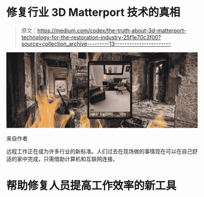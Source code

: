 # 修复行业 3D Matterport 技术的真相

> 原文：<https://medium.com/codex/the-truth-about-3d-matterport-technology-for-the-restoration-industry-25f1e70c3f00?source=collection_archive---------13----------------------->

![](img/47c14cd498b6280c7b57977619d7efba.png)

来自作者

远程工作正在成为许多行业的新标准。人们过去在现场做的事情现在可以在自己舒适的家中完成，只需借助计算机和互联网连接。

# 帮助修复人员提高工作效率的新工具